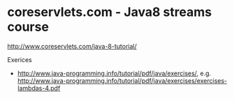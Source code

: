 # coreservlets.com - Java8 streams course

http://www.coreservlets.com/java-8-tutorial/

Exerices
- http://www.java-programming.info/tutorial/pdf/java/exercises/, e.g. http://www.java-programming.info/tutorial/pdf/java/exercises/exercises-lambdas-4.pdf
